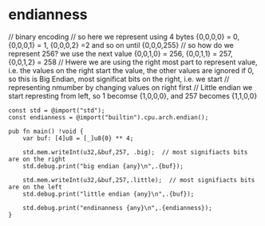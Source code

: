 # endianness

// binary encoding
// so here we represent using 4 bytes {0,0,0,0}  = 0, {0,0,0,1} = 1, {0,0,0,2} =2 and so on until {0,0,0,255}
// so how do we represent 256? we use the next value {0,0,1,0} = 256, {0,0,1,1} = 257, {0,0,1,2} = 258
// Hwere we are using the right most part to represent value, i.e. the values on the right start the value, the other values are ignored if 0, so this is Big Endian, most significat bits on the right, i.e. we start 
// representing nmumber by changing values on right first
// Little endian we start represting from left, so 1 becomse {1,0,0,0}, and 257 becomes {1,1,0,0}
```zig
const std = @import("std");
const endianness = @import("builtin").cpu.arch.endian();

pub fn main() !void {
    var buf: [4]u8 = [_]u8{0} ** 4;

    std.mem.writeInt(u32,&buf,257, .big);  // most signifiacts bits are on the right
    std.debug.print("big endian {any}\n",.{buf});

    std.mem.writeInt(u32,&buf,257,.little);  // most signifiacts bits are on the left
    std.debug.print("little endian {any}\n",.{buf});

    std.debug.print("endinanness {any}\n",.{endianness});
}
```

